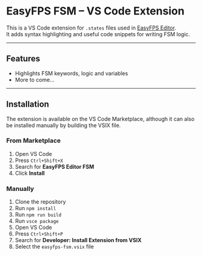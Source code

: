 # EasyFPS FSM – VS Code Extension

This is a VS Code extension for `.states` files used in [EasyFPS Editor](https://pixelwolf.net/efpse/wiki/index.php?title=FSM).  
It adds syntax highlighting and useful code snippets for writing FSM logic.

---

## Features

- Highlights FSM keywords, logic and variables
- More to come...

---

## Installation

The extension is available on the VS Code Marketplace, although it can also be installed manually by building the VSIX file.

### From Marketplace

1. Open VS Code
2. Press `Ctrl+Shift+X`
3. Search for **EasyFPS Editor FSM**
4. Click **Install**

### Manually

1. Clone the repository
2. Run `npm install`
3. Run `npm run build`
4. Run `vsce package`
5. Open VS Code
6. Press `Ctrl+Shift+P`
7. Search for **Developer: Install Extension from VSIX**
8. Select the `easyfps-fsm.vsix` file
